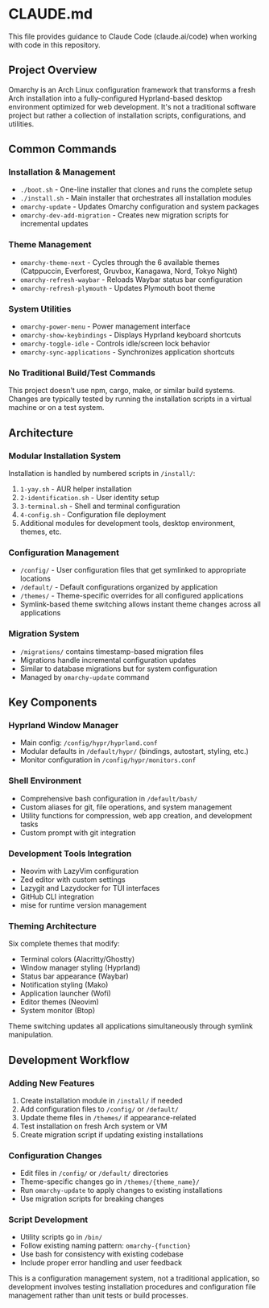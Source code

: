 # CLAUDE.md

This file provides guidance to Claude Code (claude.ai/code) when working with code in this repository.

## Project Overview

Omarchy is an Arch Linux configuration framework that transforms a fresh Arch installation into a fully-configured Hyprland-based desktop environment optimized for web development. It's not a traditional software project but rather a collection of installation scripts, configurations, and utilities.

## Common Commands

### Installation & Management
- `./boot.sh` - One-line installer that clones and runs the complete setup
- `./install.sh` - Main installer that orchestrates all installation modules
- `omarchy-update` - Updates Omarchy configuration and system packages
- `omarchy-dev-add-migration` - Creates new migration scripts for incremental updates

### Theme Management
- `omarchy-theme-next` - Cycles through the 6 available themes (Catppuccin, Everforest, Gruvbox, Kanagawa, Nord, Tokyo Night)
- `omarchy-refresh-waybar` - Reloads Waybar status bar configuration
- `omarchy-refresh-plymouth` - Updates Plymouth boot theme

### System Utilities
- `omarchy-power-menu` - Power management interface
- `omarchy-show-keybindings` - Displays Hyprland keyboard shortcuts
- `omarchy-toggle-idle` - Controls idle/screen lock behavior
- `omarchy-sync-applications` - Synchronizes application shortcuts

### No Traditional Build/Test Commands
This project doesn't use npm, cargo, make, or similar build systems. Changes are typically tested by running the installation scripts in a virtual machine or on a test system.

## Architecture

### Modular Installation System
Installation is handled by numbered scripts in `/install/`:
1. `1-yay.sh` - AUR helper installation
2. `2-identification.sh` - User identity setup  
3. `3-terminal.sh` - Shell and terminal configuration
4. `4-config.sh` - Configuration file deployment
5. Additional modules for development tools, desktop environment, themes, etc.

### Configuration Management
- `/config/` - User configuration files that get symlinked to appropriate locations
- `/default/` - Default configurations organized by application
- `/themes/` - Theme-specific overrides for all configured applications
- Symlink-based theme switching allows instant theme changes across all applications

### Migration System
- `/migrations/` contains timestamp-based migration files
- Migrations handle incremental configuration updates
- Similar to database migrations but for system configuration
- Managed by `omarchy-update` command

## Key Components

### Hyprland Window Manager
- Main config: `/config/hypr/hyprland.conf`
- Modular defaults in `/default/hypr/` (bindings, autostart, styling, etc.)
- Monitor configuration in `/config/hypr/monitors.conf`

### Shell Environment
- Comprehensive bash configuration in `/default/bash/`
- Custom aliases for git, file operations, and system management
- Utility functions for compression, web app creation, and development tasks
- Custom prompt with git integration

### Development Tools Integration
- Neovim with LazyVim configuration
- Zed editor with custom settings
- Lazygit and Lazydocker for TUI interfaces
- GitHub CLI integration
- mise for runtime version management

### Theming Architecture
Six complete themes that modify:
- Terminal colors (Alacritty/Ghostty)
- Window manager styling (Hyprland)
- Status bar appearance (Waybar)
- Notification styling (Mako)
- Application launcher (Wofi)
- Editor themes (Neovim)
- System monitor (Btop)

Theme switching updates all applications simultaneously through symlink manipulation.

## Development Workflow

### Adding New Features
1. Create installation module in `/install/` if needed
2. Add configuration files to `/config/` or `/default/`
3. Update theme files in `/themes/` if appearance-related
4. Test installation on fresh Arch system or VM
5. Create migration script if updating existing installations

### Configuration Changes
- Edit files in `/config/` or `/default/` directories
- Theme-specific changes go in `/themes/{theme_name}/`
- Run `omarchy-update` to apply changes to existing installations
- Use migration scripts for breaking changes

### Script Development
- Utility scripts go in `/bin/`
- Follow existing naming pattern: `omarchy-{function}`
- Use bash for consistency with existing codebase
- Include proper error handling and user feedback

This is a configuration management system, not a traditional application, so development involves testing installation procedures and configuration file management rather than unit tests or build processes.